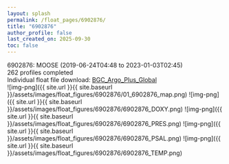 ```yaml
---
layout: splash
permalink: /float_pages/6902876/
title: "6902876"
author_profile: false
last_created_on: 2025-09-30
toc: false
---
```

 
6902876: MOOSE (2019-06-24T04:48 to 2023-01-03T02:45)\
262 profiles completed\
Individual float file download: [BGC_Argo_Plus_Global](https://ftp.soest.hawaii.edu/bgc_argo_plus/Individual_Floats/outliers_removed/6902876_Sprof_processed.nc)\
![img-png]({{ site.url }}{{ site.baseurl }}/assets/images/float_figures/6902876/01_6902876_map.png)
![img-png]({{ site.url }}{{ site.baseurl }}/assets/images/float_figures/6902876/6902876_DOXY.png)
![img-png]({{ site.url }}{{ site.baseurl }}/assets/images/float_figures/6902876/6902876_PRES.png)
![img-png]({{ site.url }}{{ site.baseurl }}/assets/images/float_figures/6902876/6902876_PSAL.png)
![img-png]({{ site.url }}{{ site.baseurl }}/assets/images/float_figures/6902876/6902876_TEMP.png)
